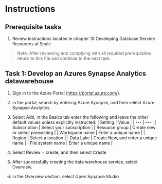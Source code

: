 # Instructions

## Prerequisite tasks

1. Review instructions located in chapter 10 Developing Database Service Resources at Scale
> Note: After reviewing and complying with all required prerequisites return to this file and continue to the next task.

## Task 1: Develop an Azures Synapse Analytics datawarehouse

1.	Sign in to the Azure Portal (https://portal.azure.com/).

3.	In the portal, search by entering Azure Synapse, and then select Azure Synapse Analytics.

5.	Select Add, in the Basics tab enter the following and leave the other default values unless explicitly instructed:
    | Setting | Value |
    | --- | --- |
    | Subscription | Select your subscription |
    | Resource group | Create new or select preexisting |
    | Workspace name | Enter a unique name |
    | Region | Select a location |
    | Data Lake | Create New, and enter a unique name |
    | File system name | Enter a unique name |

4.	Select Review + create, and then select Create

6.	After successfully creating the data warehouse service, select Overview.

8.	In the Overview section, select Open Synapse Studio
